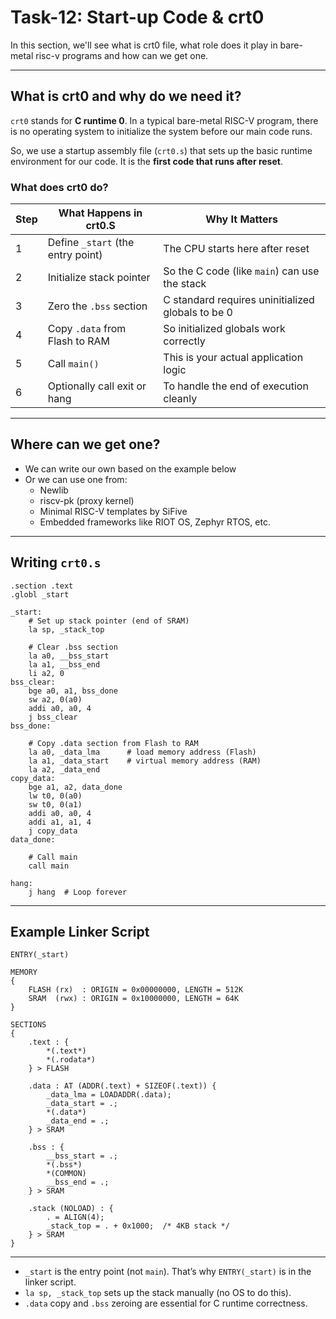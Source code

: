 # Task-12: Start-up Code & crt0

In this section, we'll see what is crt0 file, what role does it play in bare-metal risc-v programs and how can we get one.

---

## What is crt0 and why do we need it?

`crt0` stands for **C runtime 0**. In a typical bare-metal RISC-V program, there is no operating system to initialize the system before our main code runs.

So, we use a startup assembly file (`crt0.s`) that sets up the basic runtime environment for our code. It is the **first code that runs after reset**.

### What does crt0 do?

| Step | What Happens in crt0.S                | Why It Matters                                 |
|------|---------------------------------------|------------------------------------------------|
| 1    | Define `_start` (the entry point)     | The CPU starts here after reset                |
| 2    | Initialize stack pointer              | So the C code (like `main`) can use the stack  |
| 3    | Zero the `.bss` section               | C standard requires uninitialized globals to be 0 |
| 4    | Copy `.data` from Flash to RAM        | So initialized globals work correctly          |
| 5    | Call `main()`                         | This is your actual application logic          |
| 6    | Optionally call exit or hang          | To handle the end of execution cleanly         |

---

## Where can we get one?

- We can write our own based on the example below
- Or we can use one from:
  - Newlib
  - riscv-pk (proxy kernel)
  - Minimal RISC-V templates by SiFive
  - Embedded frameworks like RIOT OS, Zephyr RTOS, etc.

---

## Writing `crt0.s`

```assembly
.section .text
.globl _start

_start:
    # Set up stack pointer (end of SRAM)
    la sp, _stack_top

    # Clear .bss section
    la a0, __bss_start
    la a1, __bss_end
    li a2, 0
bss_clear:
    bge a0, a1, bss_done
    sw a2, 0(a0)
    addi a0, a0, 4
    j bss_clear
bss_done:

    # Copy .data section from Flash to RAM
    la a0, _data_lma      # load memory address (Flash)
    la a1, _data_start    # virtual memory address (RAM)
    la a2, _data_end
copy_data:
    bge a1, a2, data_done
    lw t0, 0(a0)
    sw t0, 0(a1)
    addi a0, a0, 4
    addi a1, a1, 4
    j copy_data
data_done:

    # Call main
    call main

hang:
    j hang  # Loop forever
```

---

## Example Linker Script

```ld
ENTRY(_start)

MEMORY
{
    FLASH (rx)  : ORIGIN = 0x00000000, LENGTH = 512K
    SRAM  (rwx) : ORIGIN = 0x10000000, LENGTH = 64K
}

SECTIONS
{
    .text : {
        *(.text*)
        *(.rodata*)
    } > FLASH

    .data : AT (ADDR(.text) + SIZEOF(.text)) {
        _data_lma = LOADADDR(.data);
        _data_start = .;
        *(.data*)
        _data_end = .;
    } > SRAM

    .bss : {
        __bss_start = .;
        *(.bss*)
        *(COMMON)
        __bss_end = .;
    } > SRAM

    .stack (NOLOAD) : {
        . = ALIGN(4);
        _stack_top = . + 0x1000;  /* 4KB stack */
    } > SRAM
}
```

---

- `_start` is the entry point (not `main`). That’s why `ENTRY(_start)` is in the linker script.
- `la sp, _stack_top` sets up the stack manually (no OS to do this).
- `.data` copy and `.bss` zeroing are essential for C runtime correctness.